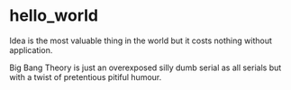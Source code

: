 # hello_world
Idea is the most valuable thing in the world but it costs nothing without application.

Big Bang Theory is just an overexposed silly dumb serial as all serials but with a twist of pretentious pitiful humour.   
